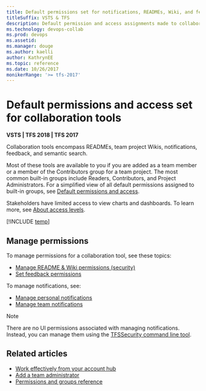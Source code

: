 ```yaml
---
title: Default permissions set for notifications, READMEs, Wiki, and feedback 
titleSuffix: VSTS & TFS 
description: Default permission and access assignments made to collaboration tools such as alerts, Wiki, and feedback for Visual Studio Team Services & Team Foundation Server 
ms.technology: devops-collab
ms.prod: devops
ms.assetid:  
ms.manager: douge
ms.author: kaelliauthor: KathrynEE
ms.topic: reference
ms.date: 10/26/2017  
monikerRange: '>= tfs-2017'
---
```



# Default permissions and access set for collaboration tools 

**VSTS | TFS 2018 | TFS 2017**

Collaboration tools encompass READMEs, team project Wikis, notifications, feedback, and semantic search.  

Most of these tools are available to you if you are added as a team member or a member of the Contributors group for a team project. The most common built-in groups include Readers, Contributors, and Project Administrators. For a simplified view of all default permissions assigned to built-in groups, see [Default permissions and access](../security/permissions-access.md).  

Stakeholders have limited access to view charts and dashboards. To learn more, see [About access levels](../security/access-levels.md).


[!INCLUDE [temp](../security/_shared/collaborate.md)]

## Manage permissions

To manage permissions for a collaboration tool, see these topics:
- [Manage README & Wiki permissions (security)](manage-readme-wiki-permissions.md?toc=/vsts/collaborate/toc.json&bc=/vsts/collaborate/breadcrumb/toc.json)
- [Set feedback permissions](../feedback/give-permissions-feedback.md?toc=/vsts/feedback/toc.json&bc=/vsts/collaborate/feedback/toc.json )

To manage notifications, see: 
- [Manage personal notifications](../notifications/manage-personal-notifications.md?toc=/vsts/notifications/toc.json&bc=/vsts/notifications/breadcrumb/toc.json)
- [Manage team notifications](../collaborate/manage-team-notifications.md?toc=/vsts/notifications/toc.json&bc=/vsts/notifications/breadcrumb/toc.json) 

>[!NOTE]  
>There are no UI permissions associated with managing notifications. Instead, you can manage them using the [TFSSecurity command line tool](../tfs-server/command-line/tfssecurity-cmd.md#collection-level-permissions).

## Related articles

- [Work effectively from your account hub](../user-guide/account-home-pages.md)
- [Add a team administrator](../work/scale/add-team-administrator.md) 
- [Permissions and groups reference](../security/permissions.md)


